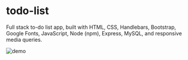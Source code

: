 # todo-list

Full stack to-do list app, built with HTML, CSS, Handlebars, Bootstrap, Google Fonts, JavaScript, Node (npm), Express, MySQL, and responsive media queries.

![demo](../assets/img/todo-demo.gif)
